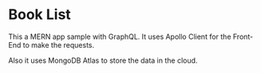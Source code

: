 # Book List

This a MERN app sample with GraphQL. It uses Apollo Client for the Front-End to make the requests.

Also it uses MongoDB Atlas to store the data in the cloud.